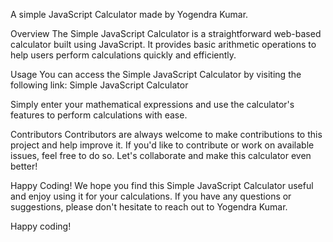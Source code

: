 A simple JavaScript Calculator made by Yogendra Kumar.

Overview
The Simple JavaScript Calculator is a straightforward web-based calculator built using JavaScript. It provides basic arithmetic operations to help users perform calculations quickly and efficiently.

Usage
You can access the Simple JavaScript Calculator by visiting the following link: Simple JavaScript Calculator

Simply enter your mathematical expressions and use the calculator's features to perform calculations with ease.

Contributors
Contributors are always welcome to make contributions to this project and help improve it. If you'd like to contribute or work on available issues, feel free to do so. Let's collaborate and make this calculator even better!

Happy Coding!
We hope you find this Simple JavaScript Calculator useful and enjoy using it for your calculations. If you have any questions or suggestions, please don't hesitate to reach out to Yogendra Kumar.

Happy coding!
